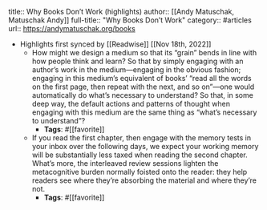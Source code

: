 title:: Why Books Don’t Work (highlights)
author:: [[Andy Matuschak, Matuschak Andy]]
full-title:: "Why Books Don’t Work"
category:: #articles
url:: https://andymatuschak.org/books

- Highlights first synced by [[Readwise]] [[Nov 18th, 2022]]
	- How might we design a medium so that its “grain” bends in line with how people think and learn? So that by simply engaging with an author’s work in the medium—engaging in the obvious fashion; engaging in this medium’s equivalent of books’ “read all the words on the first page, then repeat with the next, and so on”—one would automatically do what’s necessary to understand? So that, in some deep way, the default actions and patterns of thought when engaging with this medium are the same thing as “what’s necessary to understand”?
		- **Tags**: #[[favorite]]
	- If you read the first chapter, then engage with the memory tests in your inbox over the following days, we expect your working memory will be substantially less taxed when reading the second chapter. What’s more, the interleaved review sessions lighten the metacognitive burden normally foisted onto the reader: they help readers see where they’re absorbing the material and where they’re not.
		- **Tags**: #[[favorite]]
